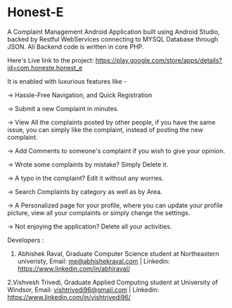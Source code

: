 # Honest-E
A Complaint Management Android Application built using Android Studio, backed by Restful WebServices connecting to MYSQL Database through JSON. All Backend code is written in core PHP.


Here's Live link to the project: https://play.google.com/store/apps/details?id=com.honeste.honest_e


It is enabled with luxurious features like -

-> Hassle-Free Navigation, and Quick Registration

-> Submit a new Complaint in minutes.

-> View All the complaints posted by other people, if you have the same issue, you can simply like the complaint, instead of posting the new complaint.

-> Add Comments to someone's complaint if you wish to give your opinion.

-> Wrote some complaints by mistake? Simply Delete it.

-> A typo in the complaint? Edit it without any worries.

-> Search Complaints by category as well as by Area.

-> A Personalized page for your profile, where you can update your profile picture, view all your complaints or simply change the settings.

-> Not enjoying the application? Delete all your activities.


Developers :

1. Abhishek Raval, Graduate Computer Science student at Northeastern univeristy,
Email: me@abhishekraval.com | Linkedin: https://www.linkedin.com/in/abhiraval/

2.Vishvesh Trivedi, Graduate Applied Computing student at University of Windsor,
Email: vishtrivedi96@gmail.com | Linkedin: https://www.linkedin.com/in/vishtrivedi96/
